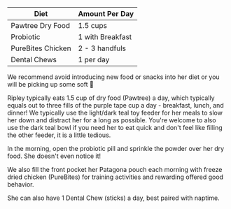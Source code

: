 | Diet | Amount Per Day | 
| ---- | ---- | 
| Pawtree Dry Food | 1.5 cups | 
| Probiotic | 1 with Breakfast | 
| PureBites Chicken | 2 - 3 handfuls | 
| Dental Chews | 1 per day | 

We recommend avoid introducing new food or snacks into her diet or you will be picking up some soft 💩 

Ripley typically eats 1.5 cup of dry food (Pawtree) a day, which typically equals out to three fills of the purple tape cup a day - breakfast, lunch, and dinner! We typically use the light/dark teal toy feeder for her meals to slow her down and distract her for a long as possible. You're welcome to also use the dark teal bowl if you need her to eat quick and don't feel like filling the other feeder, it is a little tedious.

In the morning, open the probiotic pill and sprinkle the powder over her dry food. She doesn't even notice it!

We also fill the front pocket her Patagona pouch each morning with freeze dried chicken (PureBites) for training activities and rewarding offered good behavior. 

She can also have 1 Dental Chew (sticks) a day, best paired with naptime. 

